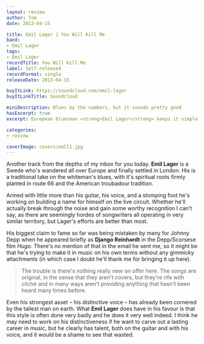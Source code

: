 ```yaml
---
layout: review
author: Tom
date: 2013-04-15

title: Emil Lager | You Will Kill Me
band:
- Emil Lager
tags:
- Emil Lager
recordTitle: You Will Kill Me
label: Self-released
recordFormat: single
releaseDate: 2013-04-15

buyItLink: https://soundcloud.com/emil-lager
buyItLinkTitle: Soundcloud

miniDescription: Blues by the numbers, but it sounds pretty good
hasExcerpt: true
excerpt: European bluesman <strong>Emil Lager</strong> keeps it simple with his track <em>You Will Kill Me</em>.

categories:
- review

coverImage: covers/emll1.jpg
---
```


Another track from the depths of my inbox for you today. **Emil Lager** is a Swede who's wandered all over Europe and finally settled in London. His is a traditional take on the whiteman's blues, with it's spiritual roots firmly planted in route 66 and the American troubadour tradition.

Armed with little more than his guitar, his voice, and a stomping foot he's working on building a name for himself on the live circuit. Whether he'll actually break through the noise and gain some worthy recognition I can't say, as there are seemingly hordes of songwriters all operating in very similar territory, but Lager's efforts are better than most.

His biggest claim to fame so far was being mistaken by many for Johnny Depp when he appeared briefly as **Django Reinhardt** in the Depp/Scorsese film *Hugo*. There's no mention of that in the email he sent me, so it might be that he's trying to make it in music on his own terms without any gimmicky attachments (in which case I doubt he'll thank me for bringing it up here).

> The trouble is there's nothing really new on offer here. The songs are original, in the sense that they aren't covers, but they're rife with cliché and in many ways aren't providing anything that hasn't been heard many times before.

Even his strongest asset – his distinctive voice – has already been cornered by the tallest man on earth. What **Emil Lager** does have in his favour is that this style is often done very badly and he does it very well indeed. I think he may need to work on his distinctiveness if he want to carve out a lasting career in music, but he clearly has talent, both on the guitar and with his voice, and it would be a shame to see that wasted.